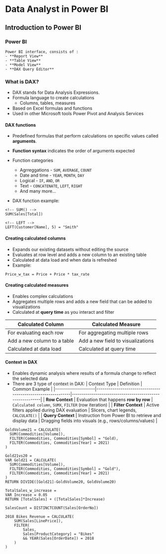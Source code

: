 # Data Analyst in Power BI

## Introduction to Power BI

### Power BI

```
Power BI interface, consists of :
- **Report View**
- **Table View**
- **Model View**
- **DAX Query Editor**
```

### What is DAX?

- DAX stands for Data Analysis Expressions.
- Formula language to create calculations
  - Columns, tables, measures
- Based on Excel formulas and functions
- Used in other Microsoft tools
  Power Pivot and Analysis Services

#### DAX functions

- Predefined formulas that perform calculations on specific values called **arguments**.
- **Function syntax** indicates the order of arguments expected
- Function categories

  - Agrreggations - `SUM`, `AVERAGE`, `COUNT`
  - Date and time - `YEAR`, `MONTH`, `DAY`
  - Logical - `IF`, `AND`, `OR`
  - Text - `CONCATENATE`, `LEFT`, `RIGHT`
  - And many more...

- DAX function example:

```dax
<!-- SUM() -->
SUM(Sales[Total])

<!-- LEFT -->
LEFT(Customer[Name], 5) = "Smith"
```

#### Creating calculated columns

- Expands our existing datasets without editing the source
- Evaluates at row level and adds a new column to an existing table
- Calculated at data load and when data is refreshed
- Example:

```dax
Price_w_tax = Price + Price * tax_rate
```

#### Creating calculated measures

- Enables complex calculations
- Aggregates multiple rows and adds a new field that can be added to visualizations
- Calculated at **query time** as you interact and filter

| Calculated Column           | Calculated Measure                |
| --------------------------- | --------------------------------- |
| For evaluating each row     | For aggregating multiple rows     |
| Add a new column to a table | Add a new field to visualizations |
| Calculated at data load     | Calculated at query time          |

#### Context in DAX

- Enables dynamic analysis where results of a formula change to reflect the selected data
- There are 3 type of context in DAX:
  | Context Type | Definition | Common Example |
  |--------------------|-------------------------------------------------------------|----------------------------------------------------------|
  | **Row Context** | Evaluation that happens **row by row** | `Calculated column`, `SUMX`, `FILTER` (row iteration) |
  | **Filter Context** | Active filters applied during DAX evaluation | Slicers, chart legends, `CALCULATE()` |
  | **Query Context** | Instruction from Power BI to retrieve and display data | Dragging fields into visuals (e.g., rows/columns/values) |

```dax
GoldVolume21 = CALCULATE(
  SUM(Commodities[Volume]),
  FILTER(Commodities, Commodities[Symbol] = "Gold),
  FILTER(Commodities, Commodities[Year] = 2021)
)
```

```dax
Gold21vs20 =
VAR Gold21 = CALCULATE(
  SUM(Commodities[Volume]),
  FILTER(Commodities, Commodities[Symbol] = "Gold"),
  FILTER(Commodities, Commodities[Year] = 2021)
)
RETURN DIVIDE([Gold21]-GoldVolume20, GoldVolume20)
```

```dax
TotalSales_w_increase =
VAR Increase = 0.05
RETURN [TotalSales] + ([TotalSales]*Increase)
```

```dax
SalesCount = DISTINCTCOUNT(Sales[OrderNo])
```

```dax
2018 Bikes Revenue = CALCULATE(
    SUM(Sales[LinePrice]),
    FILTER(
        Sales,
        Sales[ProductCategory] = "Bikes"
        && YEAR(Sales[OrderDate]) = 2018
    )
)
```

